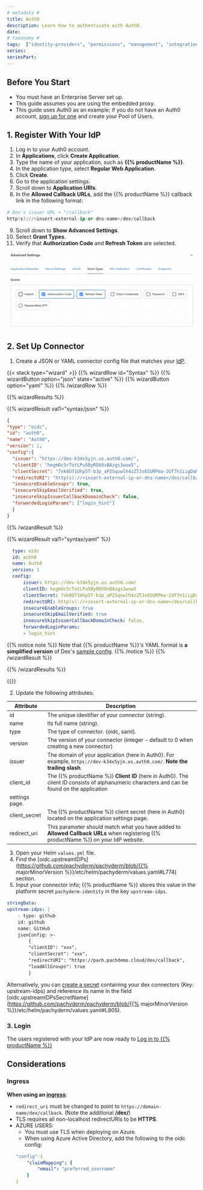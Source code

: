 ```yaml
---
# metadata # 
title: Auth0
description: Learn how to authenticate with Auth0.
date: 
# taxonomy #
tags:  ["identity-providers", "permissions", "management", "integrations"]
series:
seriesPart:
---
```


## Before You Start 

- You must have an Enterprise Server set up.
- This guide assumes you are using the embedded proxy.
- This guide uses Auth0 as an example; if you do not have an Auth0 account, [sign up for one](https://auth0.com) and create your Pool of Users.
  

## 1. Register With Your IdP

1. Log in to your Auth0 account.
2. In **Applications**, click **Create Application**.
3. Type the name of your application, such as **{{% productName %}}**.
4. In the application type, select **Regular Web Application**.
5. Click **Create**.
6. Go to the application settings.
7. Scroll down to **Application URIs**.
8. In the **Allowed Callback URLs**, add the {{% productName %}} callback link in the
   following format:
 ```s
 # Dex's issuer URL + "/callback"
 http(s)://<insert-external-ip-or-dns-name>/dex/callback
 ```
9. Scroll down to **Show Advanced Settings**.
10.  Select **Grant Types**.
11.  Verify that **Authorization Code** and **Refresh Token** are selected.

   ![Auth0 Grant Settings](/images/auth0-grant-settings.png)



## 2. Set Up Connector

1. Create a JSON or YAML connector config file that matches your [IdP](https://dexidp.io/docs/connectors/).

{{< stack type="wizard" >}}
{{% wizardRow id="Syntax" %}}
 {{% wizardButton option="json" state="active" %}}
 {{% wizardButton option="yaml" %}}
{{% /wizardRow %}}

{{% wizardResults %}}

{{% wizardResult val1="syntax/json" %}}
``` json
{
"type": "oidc",
"id": "auth0",
"name": "Auth0",
"version": 1,
"config":{
  "issuer": "https://dev-k34x5yjn.us.auth0.com/",
  "clientID": "hegmOc5rTotLPu5ByRDXOvBAzgs3wuw5",
  "clientSecret": "7xk8O71Uhp5T-bJp_aP2Squwlh4zZTJs65URPma-2UT7n1iigDaMUD9ArhUR-2aL",
  "redirectURI": "http(s)://<insert-external-ip-or-dns-name>/dex/callback",
  "insecureEnableGroups": true,
  "insecureSkipEmailVerified": true,
  "insecureSkipIssuerCallbackDomainCheck": false,
  "forwardedLoginParams": ["login_hint"] 
  }
}
```
{{% /wizardResult %}}

{{% wizardResult val1="syntax/yaml" %}}

``` yaml
  type: oidc
  id: auth0
  name: Auth0
  version: 1
  config:
      issuer: https://dev-k34x5yjn.us.auth0.com/
      clientID: hegmOc5rTotLPu5ByRDXOvBAzgs3wuw5
      clientSecret: 7xk8O71Uhp5T-bJp_aP2Squwlh4zZTJs65URPma-2UT7n1iigDaMUD9ArhUR-2aL
      redirectURI: http(s)://<insert-external-ip-or-dns-name>/dex/callback
      insecureEnableGroups: true
      insecureSkipEmailVerified: true
      insecureSkipIssuerCallbackDomainCheck: false,
      forwardedLoginParams:
      - login_hint
```
{{% notice note %}}
Note that {{% productName %}}'s YAML format is **a simplified version** of Dex's [sample config](https://dexidp.io/docs/connectors/oidc/).
{{% /notice %}}
{{% /wizardResult %}}


{{% /wizardResults %}}

{{</stack>}}

2. Update the following attributes:

|Attribute|Description|
|-|-|
|id|The unique identifier of your connector (string).|
|name| Its full name (string).|
|type|The type of connector. (oidc, saml).|
|version| The version of your connector (integer - default to 0 when creating a new connector)|
|issuer| The domain of your application (here in Auth0). For example, `https://dev-k34x5yjn.us.auth0.com/`. **Note the trailing slash**.|
|client_id| The {{% productName %}} **Client ID** (here in Auth0). The client ID consists of alphanumeric characters and can be found on the application
settings page.|
|client_secret| The {{% productName %}} client secret (here in Auth0) located on the application settings page.
|redirect_uri|This parameter should match what you have added to **Allowed Callback URLs** when registering {{% productName %}} on your IdP website.|

3. Open your Helm `values.yml` file.
4. Find the [oidc.upstreamIDPs](https://github.com/pachyderm/pachyderm/blob/{{% majorMinorVersion %}}/etc/helm/pachyderm/values.yaml#L774) section.
5. Input your connector info; {{% productName %}} stores this value in the platform secret `pachyderm-identity` in the key `upstream-idps`.
```yaml
stringData:
upstream-idps: |
    - type: github
    id: github
    name: GitHub
    jsonConfig: >-
        {
        "clientID": "xxx",
        "clientSecret": "xxx",
        "redirectURI": "https://pach.pachdemo.cloud/dex/callback",
        "loadAllGroups": true
        }
```



Alternatively, you can [create a secret](../../../../how-tos/advanced-data-operations/secrets/#generate-your-secret-configuration-file) containing your dex connectors (Key: upstream-idps) and reference its name in the field [oidc.upstreamIDPsSecretName](https://github.com/pachyderm/pachyderm/blob/{{% majorMinorVersion %}}/etc/helm/pachyderm/values.yaml#L805).

 
### 3. Login
The users registered with your IdP are now ready to [Log in to {{% productName %}}](../login)

## Considerations 

### Ingress 

**When using an [ingress](../../../../deploy-manage/deploy/ingress/#ingress)**:

- `redirect_uri` must be changed to point to `https://domain-name/dex/callback`. (Note the additional **/dex/**) 
- TLS requires all non-localhost redirectURIs to be **HTTPS**.
- AZURE USERS: 
    - You must use TLS when deploying on Azure.
    - When using Azure Active Directory, add the following to the oidc config:
    ``` yaml
    "config":{
        "claimMapping": {
            "email": "preferred_username"
        } 
    }      
 
    ```